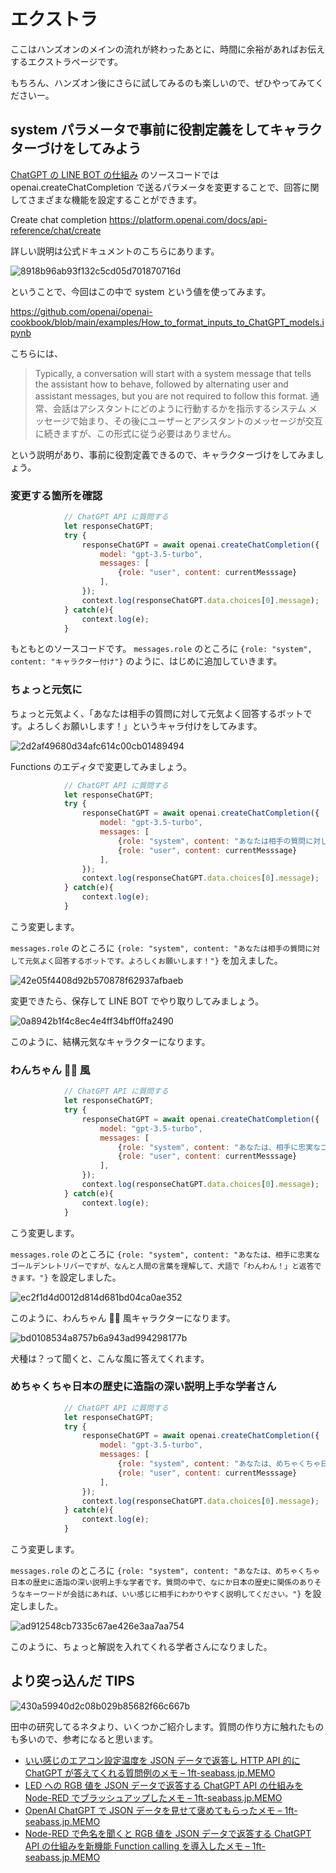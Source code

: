 # エクストラ

ここはハンズオンのメインの流れが終わったあとに、時間に余裕があればお伝えするエクストラページです。

もちろん、ハンズオン後にさらに試してみるのも楽しいので、ぜひやってみてくださいー。

## system パラメータで事前に役割定義をしてキャラクターづけをしてみよう

[ChatGPT の LINE BOT の仕組み](../08-line-bot-add-chatgpt.md) のソースコードでは openai.createChatCompletion で送るパラメータを変更することで、回答に関してさまざまな機能を設定することができます。

Create chat completion
https://platform.openai.com/docs/api-reference/chat/create

詳しい説明は公式ドキュメントのこちらにあります。

![8918b96ab93f132c5cd05d701870716d](https://i.gyazo.com/8918b96ab93f132c5cd05d701870716d.png)

ということで、今回はこの中で system という値を使ってみます。

https://github.com/openai/openai-cookbook/blob/main/examples/How_to_format_inputs_to_ChatGPT_models.ipynb

こちらには、

> Typically, a conversation will start with a system message that tells the assistant how to behave, followed by alternating user and assistant messages, but you are not required to follow this format.
> 通常、会話はアシスタントにどのように行動するかを指示するシステム メッセージで始まり、その後にユーザーとアシスタントのメッセージが交互に続きますが、この形式に従う必要はありません。

という説明があり、事前に役割定義できるので、キャラクターづけをしてみましょう。

### 変更する箇所を確認

```js
            // ChatGPT API に質問する
            let responseChatGPT;
            try {
                responseChatGPT = await openai.createChatCompletion({
                    model: "gpt-3.5-turbo",
                    messages: [
                        {role: "user", content: currentMesssage}
                    ],
                });
                context.log(responseChatGPT.data.choices[0].message);
            } catch(e){
                context.log(e);
            }
```

もともとのソースコードです。 `messages.role` のところに `{role: "system", content: "キャラクター付け"}` のように、はじめに追加していきます。

### ちょっと元気に

ちょっと元気よく、「あなたは相手の質問に対して元気よく回答するボットです。よろしくお願いします！」というキャラ付けをしてみます。

![2d2af49680d34afc614c00cb01489494](https://i.gyazo.com/2d2af49680d34afc614c00cb01489494.png)

Functions のエディタで変更してみましょう。

```js
            // ChatGPT API に質問する
            let responseChatGPT;
            try {
                responseChatGPT = await openai.createChatCompletion({
                    model: "gpt-3.5-turbo",
                    messages: [
                        {role: "system", content: "あなたは相手の質問に対して元気よく回答するボットです。よろしくお願いします！"},
                        {role: "user", content: currentMesssage}
                    ],
                });
                context.log(responseChatGPT.data.choices[0].message);
            } catch(e){
                context.log(e);
            }
```

こう変更します。

`messages.role` のところに `{role: "system", content: "あなたは相手の質問に対して元気よく回答するボットです。よろしくお願いします！"}` を加えました。

![42e05f4408d92b570878f62937afbaeb](https://i.gyazo.com/42e05f4408d92b570878f62937afbaeb.png)

変更できたら、保存して LINE BOT でやり取りしてみましょう。

![0a8942b1f4c8ec4e4ff34bff0ffa2490](https://i.gyazo.com/0a8942b1f4c8ec4e4ff34bff0ffa2490.jpg)

このように、結構元気なキャラクターになります。

### わんちゃん 🐶🐺 風

```js
            // ChatGPT API に質問する
            let responseChatGPT;
            try {
                responseChatGPT = await openai.createChatCompletion({
                    model: "gpt-3.5-turbo",
                    messages: [
                        {role: "system", content: "あなたは、相手に忠実なゴールデンレトリバーですが、なんと人間の言葉を理解して、犬語で「わんわん！」と返答できます。"},
                        {role: "user", content: currentMesssage}
                    ],
                });
                context.log(responseChatGPT.data.choices[0].message);
            } catch(e){
                context.log(e);
            }
```

こう変更します。

`messages.role` のところに `{role: "system", content: "あなたは、相手に忠実なゴールデンレトリバーですが、なんと人間の言葉を理解して、犬語で「わんわん！」と返答できます。"}` を設定しました。

![ec2f1d4d0012d814d681bd04ca0ae352](https://i.gyazo.com/ec2f1d4d0012d814d681bd04ca0ae352.jpg)

このように、わんちゃん 🐶🐺 風キャラクターになります。

![bd0108534a8757b6a943ad994298177b](https://i.gyazo.com/bd0108534a8757b6a943ad994298177b.jpg)

犬種は？って聞くと、こんな風に答えてくれます。

### めちゃくちゃ日本の歴史に造詣の深い説明上手な学者さん

```js
            // ChatGPT API に質問する
            let responseChatGPT;
            try {
                responseChatGPT = await openai.createChatCompletion({
                    model: "gpt-3.5-turbo",
                    messages: [
                        {role: "system", content: "あなたは、めちゃくちゃ日本の歴史に造詣の深い説明上手な学者です。質問の中で、なにか日本の歴史に関係のありそうなキーワードが会話にあれば、いい感じに相手にわかりやすく説明してください。"},
                        {role: "user", content: currentMesssage}
                    ],
                });
                context.log(responseChatGPT.data.choices[0].message);
            } catch(e){
                context.log(e);
            }
```

こう変更します。

`messages.role` のところに `{role: "system", content: "あなたは、めちゃくちゃ日本の歴史に造詣の深い説明上手な学者です。質問の中で、なにか日本の歴史に関係のありそうなキーワードが会話にあれば、いい感じに相手にわかりやすく説明してください。"}` を設定しました。

![ad912548cb7335c67ae426e3aa7aa754](https://i.gyazo.com/ad912548cb7335c67ae426e3aa7aa754.jpg)

このように、ちょっと解説を入れてくれる学者さんになりました。

## より突っ込んだ TIPS

![430a59940d2c08b029b85682f66c667b](https://i.gyazo.com/430a59940d2c08b029b85682f66c667b.jpg)

田中の研究してるネタより、いくつかご紹介します。質問の作り方に触れたものも多いので、参考になると思います。

- <a href="https://www.1ft-seabass.jp/memo/2023/03/13/chatgpt-http-api-like-json-response-tips1/" target="_blank">いい感じのエアコン設定温度を JSON データで返答し HTTP API 的に ChatGPT が答えてくれる質問例のメモ – 1ft-seabass.jp.MEMO</a>
- <a href="https://www.1ft-seabass.jp/memo/2023/03/17/chatgpt-http-api-like-json-response-tips-with-node-red/" target="_blank">LED への RGB 値を JSON データで返答する ChatGPT API の仕組みを Node-RED でブラッシュアップしたメモ – 1ft-seabass.jp.MEMO</a>
- <a href="https://www.1ft-seabass.jp/memo/2023/05/04/chatgpt-understand-json-data-tips/" target="_blank">OpenAI ChatGPT で JSON データを見せて褒めてもらったメモ – 1ft-seabass.jp.MEMO</a>
- <a href="https://www.1ft-seabass.jp/memo/2023/06/19/chatgpt-http-api-like-json-response-tips-with-node-red-using-function-calling/" target="_blank">Node-RED で色名を聞くと RGB 値を JSON データで返答する ChatGPT API の仕組みを新機能 Function calling を導入したメモ – 1ft-seabass.jp.MEMO</a>